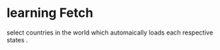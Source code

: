 # learning Fetch 

select countries in the world which automaically loads each respective states .  